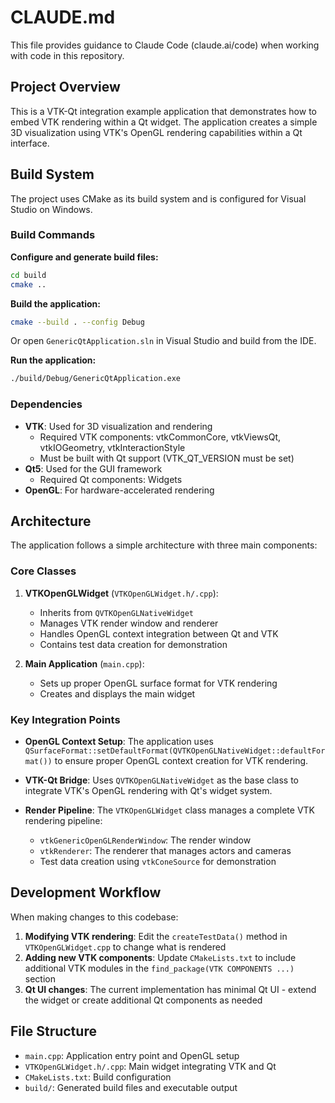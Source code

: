 # CLAUDE.md

This file provides guidance to Claude Code (claude.ai/code) when working with code in this repository.

## Project Overview

This is a VTK-Qt integration example application that demonstrates how to embed VTK rendering within a Qt widget. The application creates a simple 3D visualization using VTK's OpenGL rendering capabilities within a Qt interface.

## Build System

The project uses CMake as its build system and is configured for Visual Studio on Windows.

### Build Commands

**Configure and generate build files:**
```bash
cd build
cmake ..
```

**Build the application:**
```bash
cmake --build . --config Debug
```
Or open `GenericQtApplication.sln` in Visual Studio and build from the IDE.

**Run the application:**
```bash
./build/Debug/GenericQtApplication.exe
```

### Dependencies

- **VTK**: Used for 3D visualization and rendering
  - Required VTK components: vtkCommonCore, vtkViewsQt, vtkIOGeometry, vtkInteractionStyle
  - Must be built with Qt support (VTK_QT_VERSION must be set)
- **Qt5**: Used for the GUI framework
  - Required Qt components: Widgets
- **OpenGL**: For hardware-accelerated rendering

## Architecture

The application follows a simple architecture with three main components:

### Core Classes

1. **VTKOpenGLWidget** (`VTKOpenGLWidget.h/.cpp`):
   - Inherits from `QVTKOpenGLNativeWidget` 
   - Manages VTK render window and renderer
   - Handles OpenGL context integration between Qt and VTK
   - Contains test data creation for demonstration

2. **Main Application** (`main.cpp`):
   - Sets up proper OpenGL surface format for VTK rendering
   - Creates and displays the main widget

### Key Integration Points

- **OpenGL Context Setup**: The application uses `QSurfaceFormat::setDefaultFormat(QVTKOpenGLNativeWidget::defaultFormat())` to ensure proper OpenGL context creation for VTK rendering.

- **VTK-Qt Bridge**: Uses `QVTKOpenGLNativeWidget` as the base class to integrate VTK's OpenGL rendering with Qt's widget system.

- **Render Pipeline**: The `VTKOpenGLWidget` class manages a complete VTK rendering pipeline:
  - `vtkGenericOpenGLRenderWindow`: The render window
  - `vtkRenderer`: The renderer that manages actors and cameras
  - Test data creation using `vtkConeSource` for demonstration

## Development Workflow

When making changes to this codebase:

1. **Modifying VTK rendering**: Edit the `createTestData()` method in `VTKOpenGLWidget.cpp` to change what is rendered
2. **Adding new VTK components**: Update `CMakeLists.txt` to include additional VTK modules in the `find_package(VTK COMPONENTS ...)` section
3. **Qt UI changes**: The current implementation has minimal Qt UI - extend the widget or create additional Qt components as needed

## File Structure

- `main.cpp`: Application entry point and OpenGL setup
- `VTKOpenGLWidget.h/.cpp`: Main widget integrating VTK and Qt
- `CMakeLists.txt`: Build configuration
- `build/`: Generated build files and executable output